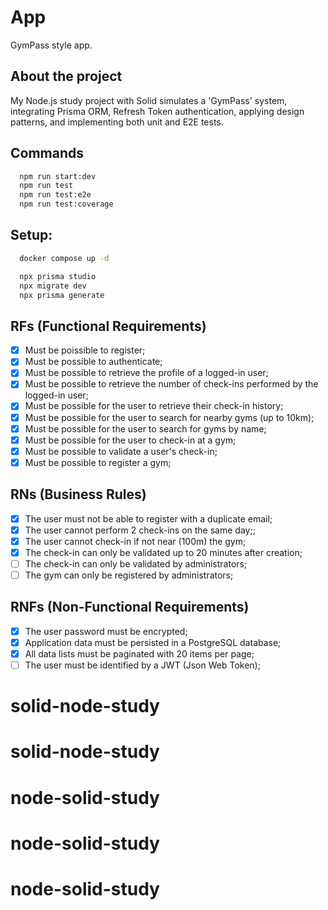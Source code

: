 # App

GymPass style app.

## About the project

My Node.js study project with Solid simulates a 'GymPass' system, integrating Prisma ORM, Refresh Token authentication, applying design patterns, and implementing both unit and E2E tests.

## Commands
```sh
  npm run start:dev
  npm run test
  npm run test:e2e
  npm run test:coverage
 ``` 

## Setup:
```sh
  docker compose up -d

  npx prisma studio
  npx migrate dev
  npx prisma generate
```

## RFs (Functional Requirements)
- [x] Must be poissible to register;
- [x] Must be possible to authenticate;
- [x] Must be possible to retrieve the profile of a logged-in user;
- [x] Must be possible to retrieve the number of check-ins performed by the logged-in user;
- [x] Must be possible for the user to retrieve their check-in history;
- [x] Must be possible for the user to search for nearby gyms (up to 10km);
- [x] Must be possible for the user to search for gyms by name;
- [x] Must be possible for the user to check-in at a gym;
- [x] Must be possible to validate a user's check-in;
- [x] Must be possible to register a gym;

## RNs (Business Rules)
- [x] The user must not be able to register with a duplicate email;
- [x] The user cannot perform 2 check-ins on the same day;;
- [x] The user cannot check-in if not near (100m) the gym;
- [x] The check-in can only be validated up to 20 minutes after creation;
- [ ] The check-in can only be validated by administrators;
- [ ] The gym can only be registered by administrators;

## RNFs (Non-Functional Requirements)
- [x] The user password must be encrypted;
- [x] Application data must be persisted in a PostgreSQL database;
- [x] All data lists must be paginated with 20 items per page;
- [ ] The user must be identified by a JWT (Json Web Token);

<!-- 
  docker-compose up -d
  docker compose down (deleta o container)
  docker compose stop 
-->

<!-- docker start solid-node-study-api-solid  -->

# solid-node-study
# solid-node-study
# node-solid-study
# node-solid-study
# node-solid-study
